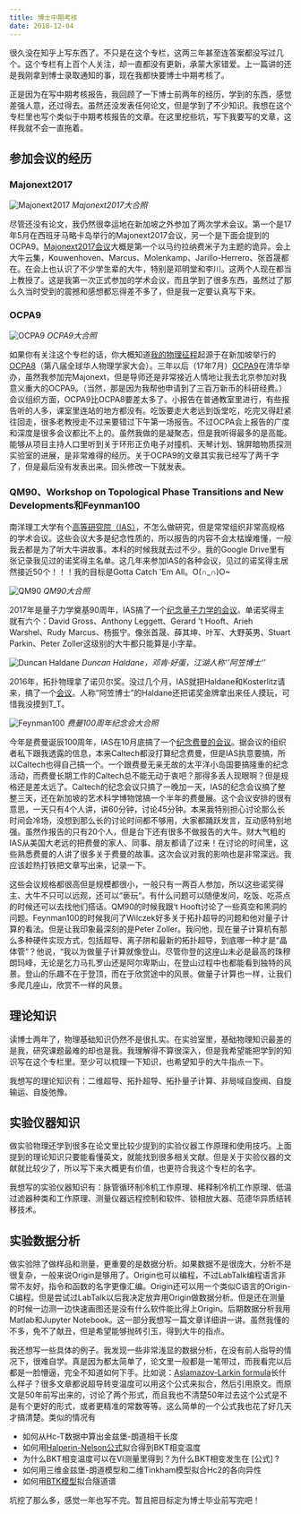 ```yaml
---
title: 博士中期考核
date: 2018-12-04
---
```


很久没在知乎上写东西了。不只是在这个专栏，这两三年甚至连答案都没写过几个。这个专栏有上百个人关注，却一直都没有更新，承蒙大家错爱。上一篇讲的还是我刚拿到博士录取通知的事，现在我都快要博士中期考核了。

正是因为在写中期考核报告，我回顾了一下博士前两年的经历，学到的东西，感觉差强人意，还过得去。虽然还没发表任何论文，但是学到了不少知识。我想在这个专栏里也写个类似于中期考核报告的文章。在这里挖些坑，写下我要写的文章，这样我就不会一直拖着。

## 参加会议的经历

### Majonext2017

![Majonext2017](majonext2017.jpg)
*Majonext2017大合照*

尽管还没有论文，我仍然很幸运地在新加坡之外参加了两次学术会议。第一个是17年5月在西班牙马略卡岛举行的Majonext2017会议，另一个是下面会提到的OCPA9。[Majonext2017会议](http://majonext2017.ifisc.uib-csic.es/)大概是第一个以马约拉纳费米子为主题的诡异。会上大牛云集，Kouwenhoven、Marcus、Molenkamp、Jarillo-Herrero、张首晟都在。在会上也认识了不少学生辈的大牛，特别是邓明堂和李川。这两个人现在都当上教授了。这是我第一次正式参加的学术会议，而且学到了很多东西，虽然过了那么久当时受到的震撼和感想都忘得差不多了，但是我一定要认真写下来。

### OCPA9

![OCPA9](ocpa9.jpg)
*OCPA9大合照*

如果你有关注这个专栏的话，你大概知道[我的物理征程](https://zhuanlan.zhihu.com/p/19788446)起源于在新加坡举行的[OCPA8](https://livestream.com/NTU/ocpa8)（第八届全球华人物理学家大会）。三年以后（17年7月）[OCPA9](http://ocpaweb.org/home/ocpa9-conference/)在清华举办，虽然我参加完Majonext，但是导师还是非常接近人情地让我去北京参加对我意义重大的OCPA9。（当然，那是因为我帮他申请到了三百万新币的科研经费。）会议组织方面，OCPA9比OCPA8要差太多了。小报告在普通教室里进行，有些报告听的人多，课室里连站的地方都没有。吃饭要走大老远到饭堂吃，吃完又得赶紧往回走，很多老教授走不过来要错过下午第一场报告。不过OCPA会上报告的广度和深度是很多会议都比不上的。虽然我做的是凝聚态，但是我听得最多的是高能。能够从项目主持人口里听到关于环形正负电子对撞机、天琴计划、锦屏暗物质探测实验室的进展，是非常难得的经历。关于OCPA9的文章其实我已经写了两千字了，但是最后没有发表出来。回头修改一下就发表。

### QM90、Workshop on Topological Phase Transitions and New Developments和Feynman100

南洋理工大学有个[高等研究院（IAS）](https://www.ntu.edu.sg/ias/Pages/default.aspx)，不怎么做研究，但是常常组织非常高规格的学术会议。这些会议大多是纪念性质的，所以报告的内容不会太枯燥难懂，一般我去都是为了听大牛讲故事。本科的时候我就去过不少。我的Google Drive里有张记录我见过的诺奖得主名单。这几年来参加IAS的各种会议，见过的诺奖得主居然接近50个！！！我的目标是Gotta Catch 'Em All。O(∩_∩)O~

![QM90](qm90.jpg)
*QM90大合照*

2017年是量子力学奠基90周年，IAS搞了一个[纪念量子力学的会议](https://www.ntu.edu.sg/IAS/Events/2017/QM90/Pages/default.aspx)。单诺奖得主就有六个：David Gross、Anthony Leggett、Gerard ’t Hooft、Arieh Warshel、​Rudy Marcus、杨振宁。像张首晟、薛其坤、叶军、大野英男、Stuart Parkin、Peter Zoller这级别的大牛都只能算是小字辈。

![Duncan Haldane](haldane.jpg)
*Duncan Haldane，邓肯·好蛋，江湖人称‘’阿笠博士‘’*

2016年，拓扑物理拿了诺贝尔奖。没过几个月，IAS就把Haldane和Kosterlitz请来，搞了一个[会议](https://www.ntu.edu.sg/IAS/Events/2017/TPT17/Pages/default.aspx)。人称“阿笠博士”的Haldane还把诺奖金牌拿出来任人摸玩，可惜我没摸到T_T。

![Feynman100](feynman100.jpg)
*费曼100周年纪念会大合照*

今年是费曼诞辰100周年，IAS在10月底搞了一个[纪念费曼的会议](https://www.ntu.edu.sg/IAS/Events/2018/RF100/Pages/default.aspx)。据会议的组织者私下跟我透露的信息，本来Caltech都没打算纪念费曼，但是IAS执意要搞，所以Caltech也得自己搞一个。一个跟费曼无亲无故的太平洋小岛国要搞隆重的纪念活动，而费曼长期工作的Caltech总不能无动于衷吧？那得多丢人现眼啊？但是规格还是差太远了。Caltech的纪念会议只搞了一晚加一天，IAS的纪念会议搞了整整三天，还在新加坡的艺术科学博物馆搞一个半年的费曼展。这个会议安排的很有意思，一天只有4个人讲，讲60分钟，讨论45分钟。本来我特别担心讨论那么长时间会冷场，没想到那么长的讨论时间都不够用，大家都踊跃发言，互动感特别地强。虽然作报告的只有20个人，但是台下还有很多不做报告的大牛。财大气粗的IAS从美国大老远的把费曼的家人、同事、朋友都请了过来！在讨论的时间里，这些熟悉费曼的人讲了很多关于费曼的故事。这次会议对我的影响也是非常深远。我应该趁热打铁把文章写出来，记录一下。

这些会议规格都很高但是规模都很小，一般只有一两百人参加，所以这些诺奖得主、大牛不只可以远观，还可以“亵玩“。有什么问题可以随便发问，吃饭、吃茶点的时候还可以去找他们搭话。QM90的时候我跟‘t Hooft讨论了一些真空和黑洞的问题。Feynman100的时候我问了Wilczek好多关于拓扑超导的问题和他对量子计算的看法。但是让我印象最深刻的是Peter Zoller。我问他，现在量子计算机有那么多种硬件实现方式，包括超导、离子阱和最新的拓扑超导，到底哪一种才是“晶体管“？他说，“我以为做量子计算就像登山。尽管你登的这座山未必是最高的珠穆朗玛峰，无论是乞力马扎罗山还是阿尔卑斯山，在登山过程中也都能看到独特的风景。登山的乐趣不在于登顶，而在于欣赏途中的风景。做量子计算也一样，让我们多爬几座山，欣赏不一样的风景。

## 理论知识

读博士两年了，物理基础知识仍然不是很扎实。在实验室里，基础物理知识最差的是我，研究课题最难的却也是我。我理解得不算很深入，但是我希望能把学到的知识写在这个专栏里。至少可以梳理一下知识，也希望知乎的大牛指点一下。

我想写的理论知识有：二维超导、拓扑超导、拓扑量子计算、非局域自旋阀、自旋输运、自旋弛豫。

## 实验仪器知识

做实验物理还学到很多在论文里比较少提到的实验仪器工作原理和使用技巧。上面提到的理论知识只要能看懂英文，就能找到很多相关文献。但是关于实验仪器的文献就比较少了，所以写下来大概更有价值，也更符合我这个专栏的名字。

我想写的实验仪器知识有：脉管循环制冷机工作原理、稀释制冷机工作原理、低温过滤器种类和工作原理、测量仪器远程控制和软件、锁相放大器、范德华异质结转移技术。

## 实验数据分析

做实验除了做样品和测量，更重要的是数据分析。如果数据不是很庞大，分析不是很复杂，一般来说Origin是够用了。Origin也可以编程，不过LabTalk编程语言非常不友好，指令和函数的名字更像汇编。Origin还可以用一个类似C语言的Origin-C编程。但是尝试过LabTalk以后我决定放弃用Origin做数据分析。但是还在测量的时候一边测一边快速画图还是没有什么软件能比得上Origin。后期数据分析我用Matlab和Jupyter Notebook。这一部分我想写一篇文章详细讲一讲。虽然我懂的不多，免不了献丑，但是希望能够抛砖引玉，得到大牛的指点。

我还想写一些具体的例子。我发现一些非常浅显的数据分析，在没有前人指导的情况下，很难自学。真是因为都太简单了，论文里一般都是一笔带过，而我看完以后都是一脸懵逼，完全不知道如何下手。比如说：[Aslamazov-Larkin formula](https://www.sciencedirect.com/science/article/abs/pii/0375960168906233)长什么样子？很多文章都说超导转变温度可以用这个公式来拟合，然后引用原文。而原文是50年前写出来的，讨论了两个形式，而且我也不清楚50年过去这个公式是不是有个更好的形式，或者更精准的常数等等。这么简单的一个公式我也花了好几天才搞清楚。类似的情况有

- 如何从Hc-T数据中算出金兹堡-朗道相干长度
- 如何用[Halperin-Nelson公式](https://journals.aps.org/prl/abstract/10.1103/PhysRevLett.41.121)拟合得到BKT相变温度
- 为什么BKT相变温度可以在VI测量里得到？为什么BKT相变发生在 [公式] ?
- 如何用三维金兹堡-朗道模型和二维Tinkham模型拟合Hc2的各向异性
- 如何用[BTK模型](https://journals.aps.org/prb/abstract/10.1103/PhysRevB.25.4515)拟合隧道谱

坑挖了那么多，感觉一年也写不完。暂且把目标定为博士毕业前写完吧！
